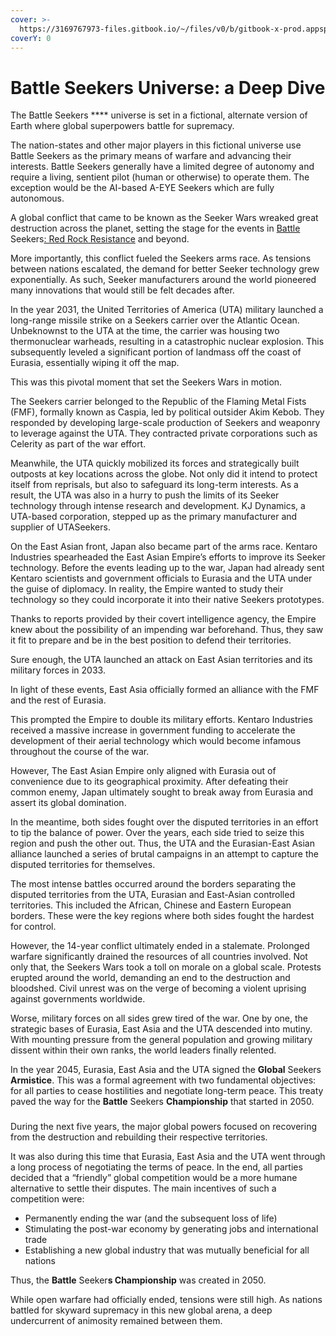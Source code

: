 ```yaml
---
cover: >-
  https://3169767973-files.gitbook.io/~/files/v0/b/gitbook-x-prod.appspot.com/o/spaces%2FgIWMiVVBR4gX01MdUu8F%2Fuploads%2F2l4Db7tP30nijsO4Zua6%2FBattle%20Drones%20Sky%20Battle_flipped_fixed.png?alt=media&token=23f4d035-3d3b-46f9-92ed-dad7739464e6
coverY: 0
---
```


# Battle Seekers Universe: a Deep Dive

The Battle Seekers **** universe is set in a fictional, alternate version of Earth where global superpowers battle for supremacy.

The nation-states and other major players in this fictional universe use Battle Seekers as the primary means of warfare and advancing their interests. Battle Seekers generally have a limited degree of autonomy and require a living, sentient pilot (human or otherwise) to operate them. The exception would be the AI-based A-EYE Seekers which are fully autonomous.

A global conflict that came to be known as the Seeker Wars wreaked great destruction across the planet, setting the stage for the events in [Battle ](https://docs.battledrones.io/whitepaper/red-rock-resistance-debut-game-title/game-details)Seekers[: Red Rock Resistance](https://docs.battledrones.io/whitepaper/red-rock-resistance-debut-game-title/game-details) and beyond.

More importantly, this conflict fueled the Seekers arms race. As tensions between nations escalated, the demand for better Seeker technology grew exponentially. As such, Seeker manufacturers around the world pioneered many innovations that would still be felt decades after.

In the year 2031, the United Territories of America (UTA) military launched a long-range missile strike on a Seekers carrier over the Atlantic Ocean. Unbeknownst to the UTA at the time, the carrier was housing two thermonuclear warheads, resulting in a catastrophic nuclear explosion. This subsequently leveled a significant portion of landmass off the coast of Eurasia, essentially wiping it off the map.

This was this pivotal moment that set the Seekers Wars in motion.

The Seekers carrier belonged to the Republic of the Flaming Metal Fists (FMF), formally known as Caspia, led by political outsider Akim Kebob. They responded by developing large-scale production of Seekers and weaponry to leverage against the UTA. They contracted private corporations such as Celerity as part of the war effort.

Meanwhile, the UTA quickly mobilized its forces and strategically built outposts at key locations across the globe. Not only did it intend to protect itself from reprisals, but also to safeguard its long-term interests. As a result, the UTA was also in a hurry to push the limits of its Seeker technology through intense research and development. KJ Dynamics, a UTA-based corporation, stepped up as the primary manufacturer and supplier of UTASeekers.

On the East Asian front, Japan also became part of the arms race. Kentaro Industries spearheaded the East Asian Empire’s efforts to improve its Seeker technology. Before the events leading up to the war, Japan had already sent Kentaro scientists and government officials to Eurasia and the UTA under the guise of diplomacy. In reality, the Empire wanted to study their technology so they could incorporate it into their native Seekers prototypes.

Thanks to reports provided by their covert intelligence agency, the Empire knew about the possibility of an impending war beforehand. Thus, they saw it fit to prepare and be in the best position to defend their territories.

Sure enough, the UTA launched an attack on East Asian territories and its military forces in 2033.

In light of these events, East Asia officially formed an alliance with the FMF and the rest of Eurasia.

This prompted the Empire to double its military efforts. Kentaro Industries received a massive increase in government funding to accelerate the development of their aerial technology which would become infamous throughout the course of the war.

However, The East Asian Empire only aligned with Eurasia out of convenience due to its geographical proximity. After defeating their common enemy, Japan ultimately sought to break away from Eurasia and assert its global domination.

In the meantime, both sides fought over the disputed territories in an effort to tip the balance of power. Over the years, each side tried to seize this region and push the other out. Thus, the UTA and the Eurasian-East Asian alliance launched a series of brutal campaigns in an attempt to capture the disputed territories for themselves.

The most intense battles occurred around the borders separating the disputed territories from the UTA, Eurasian and East-Asian controlled territories. This included the African, Chinese and Eastern European borders. These were the key regions where both sides fought the hardest for control.

However, the 14-year conflict ultimately ended in a stalemate. Prolonged warfare significantly drained the resources of all countries involved. Not only that, the Seekers Wars took a toll on morale on a global scale. Protests erupted around the world, demanding an end to the destruction and bloodshed. Civil unrest was on the verge of becoming a violent uprising against governments worldwide.

Worse, military forces on all sides grew tired of the war. One by one, the strategic bases of Eurasia, East Asia and the UTA descended into mutiny. With mounting pressure from the general population and growing military dissent within their own ranks, the world leaders finally relented.

In the year 2045, Eurasia, East Asia and the UTA signed the **Global** Seekers **Armistice**. This was a formal agreement with two fundamental objectives: for all parties to cease hostilities and negotiate long-term peace. This treaty paved the way for the **Battle** Seekers **Championship** that started in 2050.

### &#x20;<a href="#post-drone-war-era-and-battle-drones-championship" id="post-drone-war-era-and-battle-drones-championship"></a>

During the next five years, the major global powers focused on recovering from the destruction and rebuilding their respective territories.

It was also during this time that Eurasia, East Asia and the UTA went through a long process of negotiating the terms of peace. In the end, all parties decided that a “friendly” global competition would be a more humane alternative to settle their disputes. The main incentives of such a competition were:

* Permanently ending the war (and the subsequent loss of life)
* Stimulating the post-war economy by generating jobs and international trade
* Establishing a new global industry that was mutually beneficial for all nations

Thus, the **Battle** Seeker**s Championship** was created in 2050.

While open warfare had officially ended, tensions were still high. As nations battled for skyward supremacy in this new global arena, a deep undercurrent of animosity remained between them.
